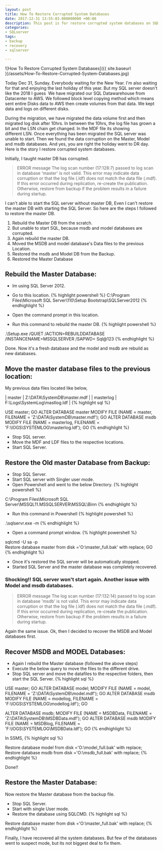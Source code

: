 ```yaml
---
layout: post
title: How To Restore Corrupted System Databases
date: 2017-12-31 13:55:03.000000000 +00:00
description: This post is for restore corrupted system databases on SQL Server including the master, model, and msdb databases. Recovered all system databases from backup file.
categories:
- SQLserver
tags:
- backup
- recovery
- sqlserver

---
```


![How To Restore Corrupted System Databases]({{ site.baseurl }}/assets/How-To-Restore-Corrupted-System-Databases.jpg)

Today Dec 31, Sunday. Everybody waiting for the New Year. I'm also waiting for that and enjoying the last holiday of this year. But my SQL server doesn't like the 2018 I guess  We have migrated our SQL Datawarehouse from Datacenter to AWS. We followed block level copying method which means sent entire Disks data to AWS then create volumes from that data. We kept data and logs on different disks.

During the migration, we have migrated the data volume first and then migrated log disk after 10hrs. In between the 10hrs, the log file has grown a bit and the LSN chain get changed. In the MDF file its showing different LSN. Once everything has been migrated the SQL server was unable to start. Then we found the data corruption on the Master, Model and msdb databases. And yes, you are right the holiday went to DR day. Here is the story I restore corrupted system databases.

Initially, I taught master DB has corrupted.

>ERROR message
The log scan number (17:128:7) passed to log scan in database 'master' is not valid. This error may indicate data corruption or that the log file (.ldf) does not match the data file (.mdf). If this error occurred during replication, re-create the publication. Otherwise, restore from backup if the problem results in a failure during startup.

I can't able to start the SQL server without master DB, Even I can't restore the master DB with starting the SQL Server. So here are the steps I followed to restore the master DB.

1.  Rebuild the Master DB from the scratch.
2.  But unable to start SQL, because msdb and model databases are corrupted.
3.  Again rebuild the master DB.
4.  Moved the MSDB and model database's Data files to the previous Location.
5.  Restored the msdb and Model DB from the Backup.
6.  Restored the Master Database

Rebuild the Master Database:
----------------------------

-   Im using SQL Server 2012.
-   Go to this location.
{% highlight powershell %}
C:\Program Files\Microsoft SQL Server\110\Setup Bootstrap\SQLServer2012
{% endhighlight %}

-   Open the command prompt in this location.
-   Run this command to rebuild the master DB.
{% highlight powershell %}

.\Setup.exe /QUIET /ACTION=REBUILDDATABASE /INSTANCENAME=MSSQLSERVER /SAPWD= Sql@123
{% endhighlight %}

Done. Now it's a fresh database and the model and msdb are rebuild as new databases.

Move the master database files to the previous location:
--------------------------------------------------------

My previous data files located like below,

| master | Z:\DATA\SystemDB\master.mdf |
| masterlog | F:\Logs\SystemLog\mastlog.ldf |
{% highlight sql %}

USE master;
GO
ALTER  DATABASE master
MODIFY FILE (NAME = master, FILENAME = 'Z:\DATA\SystemDB\master.mdf');
GO
ALTER  DATABASE msdb
MODIFY FILE (NAME = masterlog, FILENAME = 'F:\lOGS\SYSTEMLOG\masterlog.ldf');
GO
{% endhighlight %}


-   Stop SQL server.
-   Move the MDF and LDF files to the respective locations.
-   Start SQL Server.

Restore the Old master Database from Backup:
--------------------------------------------

-   Stop SQL Server.
-   Start SQL server with Singler user mode.
-   Open Powershell and went to the below Directory.
{% highlight powershell %}

C:\Program Files\Microsoft SQL Server\MSSQL11.MSSQLSERVER\MSSQL\Binn
{% endhighlight %}

-   Run this command in Powershell
{% highlight powershell %}

.\sqlservr.exe -m
{% endhighlight %}

-   Open a command prompt window.
{% highlight powershell %}

sqlcmd -U sa -p
Restore database master from disk ='O:\master_full.bak' with replace;
GO
{% endhighlight %}

-   Once it's restored the SQL server will be automatically stopped.
-   Started SQL Server and the master database was completely recovered.

### Shocking!! SQL server won't start again. Another issue with Model and **msdb** databases.

> ERROR message
The log scan number (17:132:14) passed to log scan in database 'msdb' is not valid. This error may indicate data corruption or that the log file (.ldf) does not match the data file (.mdf). If this error occurred during replication, re-create the publication. Otherwise, restore from backup if the problem results in a failure during startup.

Again the same issue. Ok, then I decided to recover the MSDB and Model databases first.

Recover MSDB and MODEL Databases:
---------------------------------

-   Again I rebuild the Master database (followed the above steps)
-   Execute the below query to move the files to the different drive.
-   Stop SQL server and move the datafiles to the respective folders, then start the SQL Server.
{% highlight sql %}

USE master;
GO
ALTER DATABASE model;
MODIFY FILE (NAME = model, FILENAME = 'Z:\DATA\SystemDB\model.mdf');
GO
ALTER DATABASE msdb
MODIFY FILE (NAME = modellog, FILENAME = 'F:\lOGS\SYSTEMLOG\modellog.ldf');
GO

ALTER DATABASE msdb;
MODIFY FILE (NAME = MSDBData, FILENAME = 'Z:\DATA\SystemDB\MSDBData.mdf');
GO
ALTER DATABASE msdb
MODIFY FILE (NAME = MSDBlog, FILENAME = 'F:\lOGS\SYSTEMLOG\MSDBData.ldf');
GO
{% endhighlight %}

In SSMS,
{% highlight sql %}

Restore database model from disk ='O:\model_full.bak' with replace;
Restore database msdb from disk ='O:\msdb_full.bak' with replace;
{% endhighlight %}

Done!!

Restore the Master Database:
----------------------------

Now restore the Master database from the backup file.

-   Stop SQL Server.
-   Start with single User mode.
-   Restore the database using SQLCMD.
{% highlight sql %}

Restore database master from disk ='O:\master_full.bak' with replace;
{% endhighlight %}

Finally, I have recovered all the system databases. But few of the databases went to suspect mode, but its not biggest deal to fix them.